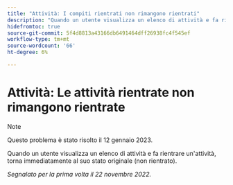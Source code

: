 ```yaml
---
title: "Attività: I compiti rientrati non rimangono rientrati"
description: "Quando un utente visualizza un elenco di attività e fa rientrare un'attività, ritorna immediatamente al suo stato originale (non rientrato)."
hidefromtoc: true
source-git-commit: 5f4d8813a43166db6491464dff26938fc4f545ef
workflow-type: tm+mt
source-wordcount: '66'
ht-degree: 6%

---
```



# Attività: Le attività rientrate non rimangono rientrate

>[!NOTE]
>
>Questo problema è stato risolto il 12 gennaio 2023.

Quando un utente visualizza un elenco di attività e fa rientrare un&#39;attività, torna immediatamente al suo stato originale (non rientrato).

_Segnalato per la prima volta il 22 novembre 2022._


